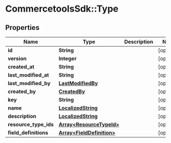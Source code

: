 # CommercetoolsSdk::Type

## Properties
Name | Type | Description | Notes
------------ | ------------- | ------------- | -------------
**id** | **String** |  | [optional] 
**version** | **Integer** |  | [optional] 
**created_at** | **String** |  | [optional] 
**last_modified_at** | **String** |  | [optional] 
**last_modified_by** | [**LastModifiedBy**](LastModifiedBy.md) |  | [optional] 
**created_by** | [**CreatedBy**](CreatedBy.md) |  | [optional] 
**key** | **String** |  | [optional] 
**name** | [**LocalizedString**](LocalizedString.md) |  | [optional] 
**description** | [**LocalizedString**](LocalizedString.md) |  | [optional] 
**resource_type_ids** | [**Array&lt;ResourceTypeId&gt;**](ResourceTypeId.md) |  | [optional] 
**field_definitions** | [**Array&lt;FieldDefinition&gt;**](FieldDefinition.md) |  | [optional] 

